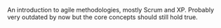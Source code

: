 An introduction to agile methodologies, mostly Scrum and XP. Probably very outdated by now but the core concepts should still hold true.

